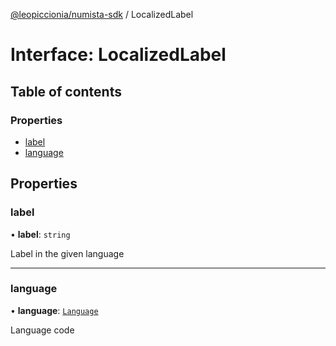 [@leopiccionia/numista-sdk](../README.md) / LocalizedLabel

# Interface: LocalizedLabel

## Table of contents

### Properties

- [label](LocalizedLabel.md#label)
- [language](LocalizedLabel.md#language)

## Properties

### label

• **label**: `string`

Label in the given language

___

### language

• **language**: [`Language`](../README.md#language)

Language code
